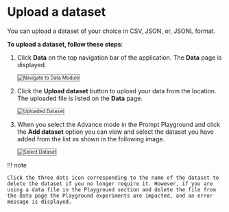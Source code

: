 # Upload a dataset

You can upload a dataset of your choice in CSV, JSON, or, JSONL format.

**To upload a dataset, follow these steps**:

1. Click **Data** on the top navigation bar of the application. The **Data** page is displayed.

    <img src="../images/navigate-to-data-module.png" alt="Navigate to Data Module" title="Navigate to Data Module" style="border: 1px solid gray; zoom:80%;">

    

1. Click the **Upload dataset** button to upload your data from the location. The uploaded file is listed on the **Data** page.

    <img src="../images/uploaded-dataset.png" alt="Uploaded Dataset" title="Uploaded Dataset" style="border: 1px solid gray; zoom:80%;">


1. When you select the Advance mode in the Prompt Playground and click the **Add dataset** option you can view and select the dataset you have added from the list as shown in the following image.

    <img src="../images/select-dataset.png" alt="Select Dataset" title="Returning Users" style="border: 1px solid gray; zoom:80%;">

!!! note

    Click the three dots icon corresponding to the name of the dataset to delete the dataset if you no longer require it. However, if you are using a data file in the Playground section and delete the file from the Data page the Playground experiments are impacted, and an error message is displayed.


